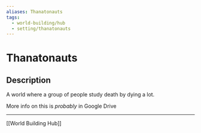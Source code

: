 ```yaml
---
aliases: Thanatonauts
tags:
  - world-building/hub
  - setting/thanatonauts
---
```

# Thanatonauts 

## Description

A world where a group of people study death by dying a lot.

More info on this is _probably_ in Google Drive

---
[[World Building Hub]]